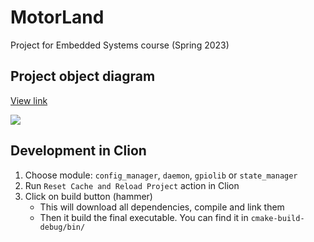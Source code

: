 # MotorLand

Project for Embedded Systems course (Spring 2023)

## Project object diagram
[View link](https://drive.google.com/file/d/1G1Tt3iVF1fO9oixSPcnYtCqgEOOCVNLW/view)

![](docs/img/project_object_diagram.png)

## Development in Clion
1. Choose module: `config_manager`, `daemon`, `gpiolib` or `state_manager`
2. Run `Reset Cache and Reload Project` action in Clion
3. Click on build button (hammer)
    - This will download all dependencies, compile and link them
    - Then it build the final executable. You can find it in `cmake-build-debug/bin/`